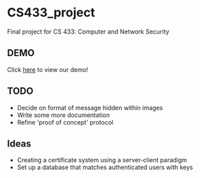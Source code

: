 # CS433_project

Final project for CS 433: Computer and Network Security

## DEMO

Click [here](https://uoregon-my.sharepoint.com/:v:/g/personal/eliotm_uoregon_edu/EZb6NyhkT9JPnmcfVOG7pVEBKsLJhon5BpYfgzGc60iCIg?e=oJavIt) to view our demo!


## TODO

- Decide on format of message hidden within images
- Write some more documentation
- Refine 'proof of concept' protocol

## Ideas

- Creating a certificate system using a server-client paradigm
- Set up a database that matches authenticated users with keys

